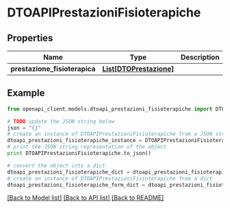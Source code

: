 # DTOAPIPrestazioniFisioterapiche



## Properties

Name | Type | Description | Notes
------------ | ------------- | ------------- | -------------
**prestazione_fisioterapica** | [**List[DTOPrestazione]**](DTOPrestazione.md) |  | [optional] 

## Example

```python
from openapi_client.models.dtoapi_prestazioni_fisioterapiche import DTOAPIPrestazioniFisioterapiche

# TODO update the JSON string below
json = "{}"
# create an instance of DTOAPIPrestazioniFisioterapiche from a JSON string
dtoapi_prestazioni_fisioterapiche_instance = DTOAPIPrestazioniFisioterapiche.from_json(json)
# print the JSON string representation of the object
print DTOAPIPrestazioniFisioterapiche.to_json()

# convert the object into a dict
dtoapi_prestazioni_fisioterapiche_dict = dtoapi_prestazioni_fisioterapiche_instance.to_dict()
# create an instance of DTOAPIPrestazioniFisioterapiche from a dict
dtoapi_prestazioni_fisioterapiche_form_dict = dtoapi_prestazioni_fisioterapiche.from_dict(dtoapi_prestazioni_fisioterapiche_dict)
```
[[Back to Model list]](../README.md#documentation-for-models) [[Back to API list]](../README.md#documentation-for-api-endpoints) [[Back to README]](../README.md)


